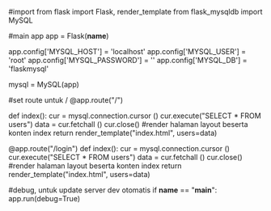 #import
from flask import Flask, render_template
from flask_mysqldb import MySQL

#main app
app = Flask(__name__)

app.config['MYSQL_HOST'] = 'localhost'
app.config['MYSQL_USER'] = 'root'
app.config['MYSQL_PASSWORD'] = ''
app.config['MYSQL_DB'] = 'flaskmysql'

mysql = MySQL(app)

#set route untuk /
@app.route("/")

def index():
    cur = mysql.connection.cursor ()
    cur.execute("SELECT * FROM users")
    data = cur.fetchall ()
    cur.close()
    #render halaman layout beserta konten index
    return render_template("index.html", users=data)

@app.route("/login")
def index():
    cur = mysql.connection.cursor ()
    cur.execute("SELECT * FROM users")
    data = cur.fetchall ()
    cur.close()
    #render halaman layout beserta konten index
    return render_template("index.html", users=data)

#debug, untuk update server dev otomatis
if __name__ == "__main__":
    app.run(debug=True)
